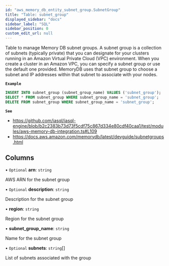 ```yaml
---
id: "aws_memory_db_entity_subnet_group.SubnetGroup"
title: "Table: subnet_group"
displayed_sidebar: "docs"
sidebar_label: "SQL"
sidebar_position: 0
custom_edit_url: null
---
```


Table to manage Memory DB subnet groups. A subnet group is a collection of subnets (typically private) that you can
designate for your clusters running in an Amazon Virtual Private Cloud (VPC) environment.
When you create a cluster in an Amazon VPC, you can specify a subnet group or use the default one provided.
MemoryDB uses that subnet group to choose a subnet and IP addresses within that subnet to associate with your nodes.

**`Example`**

```sql TheButton[Manage a MemoryDB subnet group]="Manage a MemoryDB subnet group"
INSERT INTO subnet_group (subnet_group_name) VALUES ('subnet_group');
SELECT * FROM subnet_group WHERE subnet_group_name = 'subnet_group';
DELETE FROM subnet_group WHERE subnet_group_name = 'subnet_group';
```

**`See`**

 - https://github.com/iasql/iasql-engine/blob/b2c2383b73d73f5cdf75c867d334e80cdf40caa1/test/modules/aws-memory-db-integration.ts#L109
 - https://docs.aws.amazon.com/memorydb/latest/devguide/subnetgroups.html

## Columns

• `Optional` **arn**: `string`

AWS ARN for the subnet group

• `Optional` **description**: `string`

Description for the subnet group

• **region**: `string`

Region for the subnet group

• **subnet\_group\_name**: `string`

Name for the subnet group

• `Optional` **subnets**: `string`[]

List of subnets associated with the group
